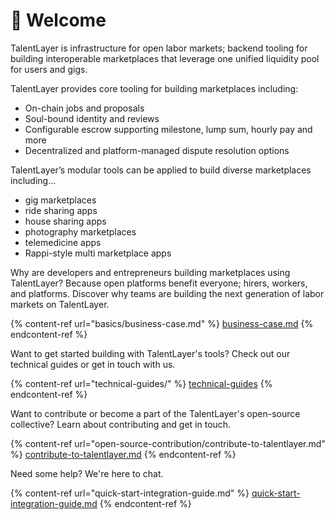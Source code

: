 # 👋 Welcome

TalentLayer is infrastructure for open labor markets; backend tooling for building interoperable marketplaces that leverage one unified liquidity pool for users and gigs.

TalentLayer provides core tooling for building marketplaces including:

* On-chain jobs and proposals
* Soul-bound identity and reviews
* Configurable escrow supporting milestone, lump sum, hourly pay and more
* Decentralized and platform-managed dispute resolution options

TalentLayer’s modular tools can be applied to build diverse marketplaces including…

* gig marketplaces
* ride sharing apps
* house sharing apps
* photography marketplaces
* telemedicine apps
* Rappi-style multi marketplace apps

Why are developers and entrepreneurs building marketplaces using TalentLayer? Because open platforms benefit everyone; hirers, workers, and platforms. Discover why teams are building the next generation of labor markets on TalentLayer.&#x20;

{% content-ref url="basics/business-case.md" %}
[business-case.md](basics/business-case.md)
{% endcontent-ref %}

Want to get started building with TalentLayer's tools? Check out our technical guides or get in touch with us.&#x20;

{% content-ref url="technical-guides/" %}
[technical-guides](technical-guides/)
{% endcontent-ref %}

Want to contribute or become a part of the TalentLayer's open-source collective? Learn about contributing and get in touch.&#x20;

{% content-ref url="open-source-contribution/contribute-to-talentlayer.md" %}
[contribute-to-talentlayer.md](open-source-contribution/contribute-to-talentlayer.md)
{% endcontent-ref %}

Need some help? We're here to chat.&#x20;

{% content-ref url="quick-start-integration-guide.md" %}
[quick-start-integration-guide.md](quick-start-integration-guide.md)
{% endcontent-ref %}
